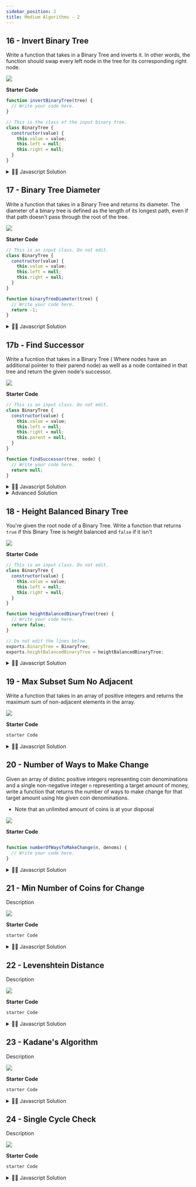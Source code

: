 ```yaml
---
sidebar_position: 2
title: Medium Algorithms - 2
---
```



## 16 -  Invert Binary Tree

Write a function that takes in a Binary Tree and inverts it. In other words, the function should swap every left node in the tree for its corresponding right node.

![](../../static/img/2022-06-12-11-26-16.png)


**Starter Code**

```js
function invertBinaryTree(tree) {
  // Write your code here.
}

// This is the class of the input binary tree.
class BinaryTree {
  constructor(value) {
    this.value = value;
    this.left = null;
    this.right = null;
  }
}

```

<details>
<summary>
 👨‍🔬 Javascript Solution
</summary>

<div>

![](../../static/img/2022-06-12-12-00-37.png)


<iframe width="380" height="420" src="https://www.youtube.com/embed/pqWXSxn-4oM" title="YouTube video player" frameborder="0" allow="accelerometer; autoplay; clipboard-write; encrypted-media; gyroscope; picture-in-picture" allowfullscreen="true"></iframe>

```javascript

function invertBinaryTree(tree) {
    // Write your code here.
    const queue = [tree];
    while (queue.length) {
        const current = queue.shift();
        if (current === null) continue;
        swapLeftAndRight(current);
        queue.push(current.left);
        queue.push(current.right);
    }



}

function swapLeftAndRight(tree) {
    const left = tree.left;
    tree.left = tree.right;
    tree.right = left;
}
}

```
</div>
</details>




## 17 -  Binary Tree Diameter

Write a function that takes in a Binary Tree and returns its diameter. The diameter of a binary tree is defined as the length of its longest path, even if that path doesn't pass through the root of the tree.

![](../../static/img/2022-06-12-11-57-43.png)


**Starter Code**

```js
// This is an input class. Do not edit.
class BinaryTree {
  constructor(value) {
    this.value = value;
    this.left = null;
    this.right = null;
  }
}

function binaryTreeDiameter(tree) {
  // Write your code here.
  return -1;
}

```

<details>
<summary>
 👨‍🔬 Javascript Solution
</summary>

<div>

![](../../static/img/2022-06-12-02-17-29.png)


<iframe width="380" height="420" src="https://www.youtube.com/embed/9kDaGmTZhVI" title="YouTube video player" frameborder="0" allow="accelerometer; autoplay; clipboard-write; encrypted-media; gyroscope; picture-in-picture" allowfullscreen="true"></iframe>

```javascript
Solution Code
}

```
</div>
</details>





## 17b -  Find Successor
Write a fucntion that takes in a Binary Tree ( Where nodes have an additional pointer to their parend node) as welll as a node contained in that tree and return the given node's successor.

![](../../static/img/2022-06-13-22-14-45.png)


**Starter Code**

```js
// This is an input class. Do not edit.
class BinaryTree {
  constructor(value) {
    this.value = value;
    this.left = null;
    this.right = null;
    this.parent = null;
  }
}

function findSuccessor(tree, node) {
  // Write your code here.
  return null;
}

```

<details>
<summary>
 👨‍🔬 Javascript Solution
</summary>

<div>

![](../../static/img/2022-06-12-02-17-29.png)


<iframe width="380" height="420" src="https://www.youtube.com/embed/9kDaGmTZhVI" title="YouTube video player" frameborder="0" allow="accelerometer; autoplay; clipboard-write; encrypted-media; gyroscope; picture-in-picture" allowfullscreen="true"></iframe>

```javascript
class BinaryTree {
    constructor(value) {
        this.value = value;
        this.left = null;
        this.right = null;
        this.parent = null;
    }
}

function findSuccessor(tree, node) {
    const inOrderTraversalOrder = getInOrderTraversalOrder(tree);

    for (let idx = 0; idx < inOrderTraversalOrder.length; idx++) {
        const currentNode = inOrderTraversalOrder[idx];
        if (currentNode !== node) continue;

        if (idx === inOrderTraversalOrder.length - 1) return null;

        return inOrderTraversalOrder[idx + 1];
    }
}

function getInOrderTraversalOrder(node, order = []) {
    if (node === null) return order;
    getInOrderTraversalOrder(node.left, order);
    order.push(node);
    getInOrderTraversalOrder(node.right, order);

    return order;
}
```
</div>
</details>

<details>

<summary>
Advanced Solution
</summary>

```js

function findSuccessor(tree, node) {
    if (node.right !== null) return getLeftMostChild(node.right);
    return getRightMostParent(node);
}


function getLeftMostChild(node){
    let currentNode = node;
    while(currentNode.left !== null){
        currentNode = currentNode.left;
    }

    return currentNode;
}

function getRightMostParent(node) {
    let currentNode = node;
    while (currentNode.parent !== null && currentNode.parent.right == currentNode) {
        currentNode = currentNode.parent;
    }
    return currentNode.parent;
}

```

</details>





## 18 -  Height Balanced Binary Tree

You're given the root node of a Binary Tree. Write a function that returns `true` if this Binary Tree is height balanced and `false` if it isn't

![](../../static/img/2022-06-23-01-36-11.png)


**Starter Code**

```js
// This is an input class. Do not edit.
class BinaryTree {
  constructor(value) {
    this.value = value;
    this.left = null;
    this.right = null;
  }
}

function heightBalancedBinaryTree(tree) {
  // Write your code here.
  return false;
}

// Do not edit the lines below.
exports.BinaryTree = BinaryTree;
exports.heightBalancedBinaryTree = heightBalancedBinaryTree;


```

<details>
<summary>
 👨‍🔬 Javascript Solution
</summary>

<div>

![](../../static/img/2022-06-12-02-17-29.png)


<iframe width="380" height="420" src="https://www.youtube.com/embed/ofSsDWpqfZo" title="YouTube video player" frameborder="0" allow="accelerometer; autoplay; clipboard-write; encrypted-media; gyroscope; picture-in-picture" allowfullscreen="true"></iframe>

```javascript
class BinaryTree {
    constructor(value) {
        this.value = value;
        this.left = null;
        this.right = null;
    }
}

class TreeInfo {
    constructor(isBalanced, height) {
        this.isBalanced = isBalanced;
        this.height = height;
    }
}

function heightBalancedBinaryTree(tree) {
    const treeInfo = getTreeInfo(tree);
    return treeInfo.isBalanced;
}

function getTreeInfo(node) {
    if (node === null) return new TreeInfo(true, -1);
    const leftSubtreeInfo = getTreeInfo(node.left);
    const rightSubtreeInfo = getTreeInfo(node.right);

    const isBalanced = leftSubtreeInfo.isBalanced && rightSubtreeInfo.isBalanced && Math.abs(leftSubtreeInfo.height - rightSubtreeInfo.height) <=1;
	const height = Math.max(leftSubtreeInfo.height, rightSubtreeInfo.height) + 1;
    return new TreeInfo(isBalanced, height);

}
// Do not edit the lines below.
exports.BinaryTree = BinaryTree;
exports.heightBalancedBinaryTree = heightBalancedBinaryTree;

}

```
</div>
</details>





## 19 -  Max Subset Sum No Adjacent

Write a function that takes in an array of positive integers and returns the maximum sum of non-adjacent elements in the array.

![](../../static/img/2022-06-23-02-40-44.png)


**Starter Code**

```js
starter Code

```

<details>
<summary>
 👨‍🔬 Javascript Solution
</summary>

<div>

![](../../static/img/2022-06-12-02-17-29.png)


<iframe width="380" height="420" src="https://www.youtube.com/embed/9kDaGmTZhVI" title="YouTube video player" frameborder="0" allow="accelerometer; autoplay; clipboard-write; encrypted-media; gyroscope; picture-in-picture" allowfullscreen="true"></iframe>

```javascript
Solution Code
}

```
</div>
</details>





## 20 -  Number of Ways to Make Change

Given an array of distinc positive integers representing coin denominations and a single non-negative integer `n` representing a target amount of money, write a function that returns the number of ways to make change for that target amount using hte given coin denominations.
- Note that an unlimited amount of coins is at your disposal

![](../../static/img/2022-06-25-22-43-52.png)


**Starter Code**

```js

function numberOfWaysToMakeChange(n, denoms) {
  // Write your code here.
}


```

<details>
<summary>
 👨‍🔬 Javascript Solution
</summary>

<div>



<iframe width="380" height="420" src="https://www.youtube.com/embed/9kDaGmTZhVI" title="YouTube video player" frameborder="0" allow="accelerometer; autoplay; clipboard-write; encrypted-media; gyroscope; picture-in-picture" allowfullscreen="true"></iframe>

```javascript

function numberOfWaysToMakeChange(n, denoms) {
    const ways = new Array(n + 1).fill(0);
    ways[0] = 1;
    for (let denom of denoms) {
        for (let amount = 1; amount < n + 1; amount++) {
            if (denom <= amount) ways[amount] += ways[amount - denom];
        }
    }
    return ways[n];

}

}

```
</div>
</details>





## 21 -  Min Number of Coins for Change
Description

![](../../static/img/2022-05-06-15-44-28.png)


**Starter Code**

```js
starter Code

```

<details>
<summary>
 👨‍🔬 Javascript Solution
</summary>

<div>

![](../../static/img/2022-06-12-02-17-29.png)


<iframe width="380" height="420" src="https://www.youtube.com/embed/9kDaGmTZhVI" title="YouTube video player" frameborder="0" allow="accelerometer; autoplay; clipboard-write; encrypted-media; gyroscope; picture-in-picture" allowfullscreen="true"></iframe>

```javascript
Solution Code
}

```
</div>
</details>





## 22 -  Levenshtein Distance
Description

![](../../static/img/2022-05-06-15-44-28.png)


**Starter Code**

```js
starter Code

```

<details>
<summary>
 👨‍🔬 Javascript Solution
</summary>

<div>

![](../../static/img/2022-06-12-02-17-29.png)


<iframe width="380" height="420" src="https://www.youtube.com/embed/9kDaGmTZhVI" title="YouTube video player" frameborder="0" allow="accelerometer; autoplay; clipboard-write; encrypted-media; gyroscope; picture-in-picture" allowfullscreen="true"></iframe>

```javascript
Solution Code
}

```
</div>
</details>





## 23 -  Kadane's Algorithm
Description

![](../../static/img/2022-05-06-15-44-28.png)


**Starter Code**

```js
starter Code

```

<details>
<summary>
 👨‍🔬 Javascript Solution
</summary>

<div>

![](../../static/img/2022-06-12-02-17-29.png)


<iframe width="380" height="420" src="https://www.youtube.com/embed/9kDaGmTZhVI" title="YouTube video player" frameborder="0" allow="accelerometer; autoplay; clipboard-write; encrypted-media; gyroscope; picture-in-picture" allowfullscreen="true"></iframe>

```javascript
Solution Code
}

```
</div>
</details>






## 24 -  Single Cycle Check
Description

![](../../static/img/2022-05-06-15-44-28.png)


**Starter Code**

```js
starter Code

```

<details>
<summary>
 👨‍🔬 Javascript Solution
</summary>

<div>

![](../../static/img/2022-06-12-02-17-29.png)


<iframe width="380" height="420" src="https://www.youtube.com/embed/9kDaGmTZhVI" title="YouTube video player" frameborder="0" allow="accelerometer; autoplay; clipboard-write; encrypted-media; gyroscope; picture-in-picture" allowfullscreen="true"></iframe>

```javascript
Solution Code
}

```
</div>
</details>

